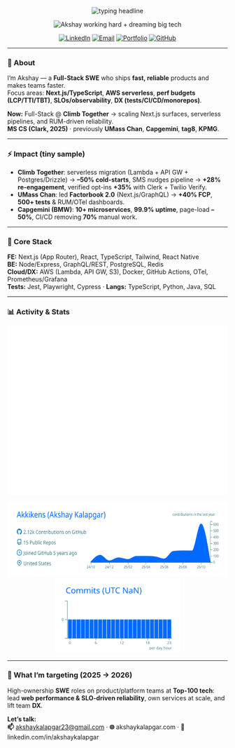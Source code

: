 <!--
  Akshay Kalapgar — GitHub Profile README (short, 2026-ready)
  Repo: github.com/Akkikens/Akkikens
-->

<p align="center">
  <img src="https://readme-typing-svg.demolab.com?font=Inter&weight=700&size=26&duration=2800&pause=600&center=true&vCenter=true&width=700&lines=Full-Stack+SWE+%E2%80%94+Next.js%2FTypeScript%2FAWS;Performance+%7C+Reliability+%7C+Developer+Experience;Building+products+that+feel+fast+and+never+break." alt="typing headline" />
</p>

<p align="center">
  <!-- Replace the GIF with any you like. Commit it to /assets/working.gif -->
  <img src="assets/working.gif" width="280" alt="Akshay working hard + dreaming big tech">
</p>

<p align="center">
  <a href="https://www.linkedin.com/in/akshaykalapgar"><img alt="LinkedIn" src="https://img.shields.io/badge/LinkedIn-Connect-0a66c2?logo=linkedin&logoColor=white"></a>
  <a href="mailto:akshaykalapgar23@gmail.com"><img alt="Email" src="https://img.shields.io/badge/Email-akshaykalapgar23%40gmail.com-ea4335?logo=gmail&logoColor=white"></a>
  <a href="https://akshaykalapgar.com"><img alt="Portfolio" src="https://img.shields.io/badge/Portfolio-akshaykalapgar.com-1f6feb?logo=vercel&logoColor=white"></a>
  <a href="https://github.com/Akkikens"><img alt="GitHub" src="https://img.shields.io/badge/GitHub-Akkikens-181717?logo=github&logoColor=white"></a>
</p>

---

### 🧭 About
I’m Akshay — a **Full-Stack SWE** who ships **fast, reliable** products and makes teams faster.  
Focus areas: **Next.js/TypeScript**, **AWS serverless**, **perf budgets (LCP/TTI/TBT)**, **SLOs/observability**, **DX (tests/CI/CD/monorepos)**.

**Now:** Full-Stack @ **Climb Together** → scaling Next.js surfaces, serverless pipelines, and RUM-driven reliability.  
**MS CS (Clark, 2025)** · previously **UMass Chan**, **Capgemini**, **tag8**, **KPMG**.

---

### ⚡ Impact (tiny sample)
- **Climb Together**: serverless migration (Lambda + API GW + Postgres/Drizzle) → **–50% cold-starts**, SMS nudges pipeline → **+28% re-engagement**, verified opt-ins **+35%** with Clerk + Twilio Verify.  
- **UMass Chan**: led **Factorbook 2.0** (Next.js/GraphQL) → **+40% FCP**, **500+ tests** & RUM/OTel dashboards.  
- **Capgemini (BMW)**: **10+ microservices**, **99.9% uptime**, page-load **–50%**, CI/CD removing **70%** manual work.

---

### 🧰 Core Stack
**FE:** Next.js (App Router), React, TypeScript, Tailwind, React Native  
**BE:** Node/Express, GraphQL/REST, PostgreSQL, Redis  
**Cloud/DX:** AWS (Lambda, API GW, S3), Docker, GitHub Actions, OTel, Prometheus/Grafana  
**Tests:** Jest, Playwright, Cypress · **Langs:** TypeScript, Python, Java, SQL

---

### 📊 Activity & Stats
<!-- These two images are generated by your Actions.
     If paths differ, open the committed files in your repo and copy their raw URLs here. -->

<!-- 1) Lowlighter Metrics (commits/PRs/reviews/issues summary, habits, etc.) -->
<p align="center">
  <img src="https://raw.githubusercontent.com/Akkikens/Akkikens/main/metrics.svg" alt="Akshay's GitHub Metrics" />
</p>

<!-- 2) Profile Summary Cards (details + productive time) -->
<p align="center">
  <img src="https://raw.githubusercontent.com/Akkikens/Akkikens/main/profile-summary-card-output/transparent/0-profile-details.svg" height="170" alt="Profile details" />
  <img src="https://raw.githubusercontent.com/Akkikens/Akkikens/main/profile-summary-card-output/transparent/4-productive-time.svg" height="170" alt="Productive time" />
</p>

---

### 🎯 What I’m targeting (2025 → 2026)
High-ownership **SWE** roles on product/platform teams at **Top-100 tech**: lead **web performance & SLO-driven reliability**, own services at scale, and lift team **DX**.

**Let’s talk:**  
**📫** akshaykalapgar23@gmail.com · **🌐** akshaykalapgar.com · **💼** linkedin.com/in/akshaykalapgar

